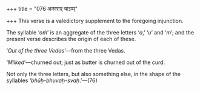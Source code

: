 +++
title = "076 अकारञ् चाऽप्य्"

+++
This verse is a valedictory supplement to the foregoing injunction.

The syllable ‘*oṁ*’ is an aggregate of the three letters ‘*a*,’ ‘*u*’
and ‘*m*’; and the present verse describes the origin of each of these.

‘*Out of the three Vedas*’—from the three Vedas.

‘*Milked*’—churned out; just as butter is churned out of the curd.

Not only the three letters, but also something else, in the shape of the
syllables ‘*bhūḥ-bhuvaḥ-svaḥ*.’—(76)


